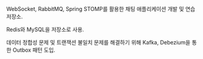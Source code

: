 WebSocket, RabbitMQ, Spring STOMP를 활용한 채팅 애플리케이션 개발 및 연습 저장소.

Redis와 MySQL을 저장소로 사용.

데이터 정합성 문제 및 트랜잭션 불일치 문제를 해결하기 위해 Kafka, Debezium을 통한 Outbox 패턴 도입.
